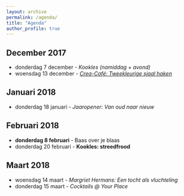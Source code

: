```yaml
---
layout: archive
permalink: /agenda/
title: "Agenda"
author_profile: true
---
```


## December 2017
- donderdag 7 december - _Kookles (namiddag + avond)_
- woensdag 13 december - [_Crea-Café: Tweekleurige sjaal haken_](/assets/media/agenda/2017-11-29-crea-cafe.jpg)

## Januari 2018
- donderdag 18 januari - _Jaaropener: Van oud naar nieuw_

## Februari 2018
- **donderdag 8 februari** - Baas over je blaas
- donderdag 20 februari - **Kookles: streedfrood**

## Maart 2018
- woensdag 14 maart - _Margriet Hermans: Een tocht als vluchteling_
- donderdag 15 maart - _Cocktails @ Your Place_